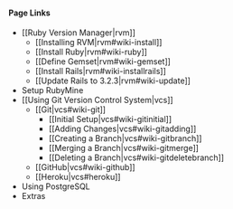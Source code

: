 #### Page Links ####
* [[Ruby Version Manager|rvm]]
	* [[Installing RVM|rvm#wiki-install]]
	* [[Install Ruby|rvm#wiki-ruby]]
	* [[Define Gemset|rvm#wiki-gemset]]
	* [[Install Rails|rvm#wiki-installrails]]
	* [[Update Rails to 3.2.3|rvm#wiki-update]]
* Setup RubyMine
* [[Using Git Version Control System|vcs]]
	* [[Git|vcs#wiki-git]]
		* [[Initial Setup|vcs#wiki-gitinitial]] 
		* [[Adding Changes|vcs#wiki-gitadding]]
		* [[Creating a Branch|vcs#wiki-gitbranch]]
		* [[Merging a Branch|vcs#wiki-gitmerge]]
		* [[Deleting a Branch|vcs#wiki-gitdeletebranch]]
	* [[GitHub|vcs#wiki-github]]
	* [[Heroku|vcs#heroku]]
* Using PostgreSQL
* Extras
